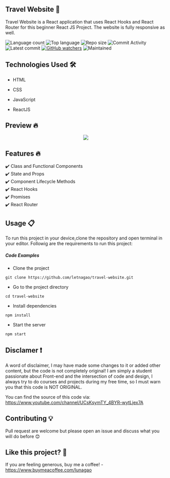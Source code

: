 ## Travel Website 🎯
Travel Website is a React application that uses React Hooks and React Router for this beginner React JS Project. The website is fully responsive as well.


![Language count](https://img.shields.io/github/languages/count/letnagao/travel-website?color=green)
![Top language](https://img.shields.io/github/languages/top/letnagao/travel-website?color=ff69b4)
![Repo size](https://img.shields.io/github/repo-size/letnagao/travel-website?color=yellow)
![Commit Activity](https://img.shields.io/github/commit-activity/y/letnagao/travel-website?color=blue)
![Latest commit](https://img.shields.io/github/last-commit/letnagao/travel-website?color=red)
[![GitHub watchers](https://img.shields.io/github/watchers/letnagao/travel-website?logo=GitHub)](https://github.com/letnagao/travel-website/watchers)
![Maintained](https://img.shields.io/maintenance/yes/9999)

</ul><h2>Technologies Used 🛠️</h2>
<ul>
<li>HTML</li>
</ul><ul>
<li>CSS</li>
</ul><ul>
<li>JavaScript</li>
</ul><ul>
<li>ReactJS</li>
</ul><ul>
  
</ul><h2> Preview 🔥</h2>
<p align="center">
  <img src="https://user-images.githubusercontent.com/99754900/173213237-31dc7bf7-3b1a-4ff6-ad84-b893385d15fd.jpeg" />
</p>  



</ul><h2> Features 🔥</h2>
✔️ Class and Functional Components <br />
✔️ State and Props <br />
✔️ Component Lifecycle Methods <br />
✔️ React Hooks <br />
✔️ Promises <br />
✔️ React Router <br />
  
## Usage 📋
<p>To run this project in your device,clone the repository and open terminal in your editor. Followig are the requirements to run this project:</p><h5>Code Examples</h5><ul>
<li>Clone the project</li>
</ul><p><code>git clone https://github.com/letnagao/travel-website.git </code></p><ul>
<li>Go to the project directory</li>
</ul><p><code>cd travel-website </code></p><ul>
<li>Install dependencies</li>
</ul><p><code>npm install </code></p><ul>
<li>Start the server</li>
</ul><p><code>npm start</code></p>

## Disclamer ❗️
A word of disclaimer, I may have made some changes to it or added other content, but the code is not completely original!
I am simply a student passionate about Front-end and the intersection of code and design, I always try to do courses and projects during my free time, so I must warn you that this code is NOT ORIGINAL.

You can find the source of this code via: https://www.youtube.com/channel/UCsKsymTY_4BYR-wytLjex7A

## Contributing 💡
Pull request are welcome but please open an issue and discuss what you will do before 😊

## Like this project? 💖

If you are feeling generous, buy me a coffee! - https://www.buymeacoffee.com/lunagao
